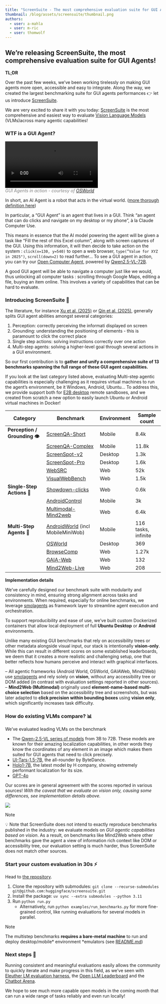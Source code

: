 ```yaml
---
title: "ScreenSuite - The most comprehensive evaluation suite for GUI Agents!"
thumbnail: /blog/assets/screensuite/thumbnail.png
authors:
  - user: a-mahla
  - user: m-ric
  - user: thomwolf
---
```

## We’re releasing ScreenSuite, the most comprehensive evaluation suite for GUI Agents!

**TL;DR**

Over the past few weeks, we’ve been working tirelessly on making GUI agents more open, accessible and easy to integrate. Along the way, we created the largest benchmarking suite for GUI agents performances 👉 let us introduce [ScreenSuite](https://github.com/huggingface/screensuite).

We are very excited to share it with you today: [ScreenSuite](https://github.com/huggingface/screensuite) is the most comprehensive and easiest way to evaluate [Vision Language Models](https://huggingface.co/blog/vlms) (VLMs)across many agentic capabilities!

### WTF is a GUI Agent?

<div>
  <video controls style="margin-bottom:0;">
    <source src="https://os-world.github.io/static/videos/main.mp4" type="video/mp4">
  </video>
  <p style="color:grey;margin-top:0;"><i>GUI Agents in action - courtesy of <a href="https://os-world.github.io/">OSWorld</a></i></p>
</div>

In short, an AI Agent is a robot that acts in the virtual world. ([more thorough definition here](https://huggingface.co/docs/smolagents/conceptual_guides/intro_agents)) 

In particular, a “GUI Agent” is an agent that lives in a GUI. Think “an agent that can do clicks and navigate on my desktop or my phone”, à la Claude Computer Use.

This means in essence that the AI model powering the agent will be given a task like “Fill the rest of this Excel column”, along with screen captures of the GUI. Using this information, it will then decide to take action on the system : `click(x=130, y=540)` to open a web browser, `type(”Value for XYZ in 2025")`, `scroll(down=2)` to read further… To see a GUI agent in action, you can try our [Open Computer Agent](https://huggingface.co/spaces/smolagents/computer-agent), powered by [Qwen2.5-VL-72B](https://huggingface.co/Qwen/Qwen2.5-VL-72B-Instruct).

A good GUI agent will be able to navigate a computer just like we would, thus unlocking all computer tasks : scrolling through Google Maps, editing a file, buying an item online. This involves a variety of capabilities that can be hard to evaluate.

### Introducing ScreenSuite 🥳

The literature, for instance [Xu et al. (2025)](https://arxiv.org/abs/2412.04454) or [Qin et al. (2025)](https://arxiv.org/abs/2501.12326), generally splits GUI agent abilities amongst several categories:

1. Perception: correctly perceiving the informati displayed on screen
2. Grounding: understanding the positioning of elements - this is paramount to click the correct place
3. Single step actions: solving instructions correctly over one action
4. Multi-step agents: solving a higher-level goal through several actions in a GUI environment.

So our first contribution is to **gather and unify a comprehensive suite of 13 benchmarks spanning the full range of these GUI agent capabilities.**

If you look at the last category listed above, evaluating Multi-step agentic capabilities is especially challenging as it requires virtual machines to run the agent’s environment, be it Windows, Android, Ubuntu... To address this, we provide support both for [E2B desktop](https://github.com/e2b-dev/desktop) remote sandboxes, and we created from scratch a new option to easily launch Ubuntu or Android virtual machines in Docker!

| **Category**                 | **Benchmark**                                                                                    | **Environment** | **Sample count**    |
| ---------------------------- | ------------------------------------------------------------------------------------------------ | --------------- | ------------------- |
| **Perception / Grounding 👁️** | [ScreenQA-Short](https://github.com/google-research-datasets/screen_qa)                          | Mobile          | 8.4k                |
|                              | [ScreenQA-Complex](https://github.com/google-research-datasets/screen_qa/tree/main/complex_qa)   | Mobile          | 11.8k               |
|                              | [ScreenSpot-v2](https://huggingface.co/datasets/OS-Copilot/ScreenSpot-v2/tree/main)              | Desktop         | 1.3k                |
|                              | [ScreenSpot-Pro](https://github.com/likaixin2000/ScreenSpot-Pro-GUI-Grounding)                   | Desktop         | 1.6k                |
|                              | [WebSRC](https://huggingface.co/datasets/X-LANCE/WebSRC_v1.0)                                    | Web             | 52k                 |
|                              | [VisualWebBench](https://huggingface.co/datasets/visualwebbench/VisualWebBench)                  | Web             | 1.5k                |
| **Single-Step Actions 🎯**    | [Showdown-clicks](https://huggingface.co/datasets/generalagents/showdown-clicks)                 | Web             | 0.6k                |
|                              | [AndroidControl](https://github.com/google-research/google-research/tree/master/android_control) | Mobile          | 3k                  |
|                              | [Multimodal-Mind2web](https://huggingface.co/datasets/osunlp/Multimodal-Mind2Web)                | Web             | 6.4k                |
| **Multi-Step Agents 🐾**      | [AndroidWorld](https://github.com/google-research/android_world) (incl MobileMiniWob)            | Mobile          | 116 tasks, infinite |
|                              | [OSWorld](https://os-world.github.io/)                                                           | Desktop         | 369                 |
|                              | [BrowseComp](https://openai.com/index/browsecomp/)                                               | Web             | 1.27k               |
|                              | [GAIA-Web](https://huggingface.co/gaia-benchmark)                                                | Web             | 132                 |
|                              | [Mind2Web-Live](https://osu-nlp-group.github.io/Mind2Web/)                                       | Web             | 208                 |

**Implementation details**

We’ve carefully designed our benchmark suite with modularity and consistency in mind, ensuring strong alignment across tasks and environments. When required, especially for online benchmarks, we leverage [smolagents](https://github.com/serain/smolagents) as framework layer to streamline agent execution and orchestration.

To support reproducibility and ease of use, we’ve built custom Dockerized containers that allow local deployment of full **Ubuntu Desktop** or **Android** environments.

Unlike many existing GUI benchmarks that rely on accessibility trees or other metadata alongside visual input, our stack is intentionally **vision-only**. While this can result in different scores on some established leaderboards, we deem that it creates a more realistic and challenging setup, one that better reflects how humans perceive and interact with graphical interfaces.

– All agentic frameworks (Android World, OSWorld, GAIAWeb, Mind2Web) use [smolagents](https://github.com/huggingface/smolagents) and rely solely on **vision**, without any accessibility tree or DOM added (in contrast with evaluation settings reported in other sources).
– **Mind2Web (Multimodal)** originally used **element-name-based multi-choice selection** based on the accessibility tree and screenshots, but was later adapted to **click precision within bounding boxes** using **vision only**, which significantly increases task difficulty.

### How do existing VLMs compare? 📊


We’ve evaluated leading VLMs on the benchmark
- The [Qwen-2.5-VL series of models](https://huggingface.co/collections/Qwen/qwen25-vl-6795ffac22b334a837c0f9a5) from 3B to 72B. These models are known for their amazing localization capabilities, in other words they know the coordinates of any element in an image which makes them suited for GUI agents that need to click precisely.
- [UI-Tars-1.5-7B](https://huggingface.co/ByteDance-Seed/UI-TARS-1.5-7B), the all-rounder by ByteDance.
- [Holo1-7B](https://huggingface.co/Hcompany/Holo1-7B), the latest model by H company, showing extremely performant localization for its size.
- [GPT-4o](https://arxiv.org/abs/2410.21276)

Our scores are in general agreement with the scores reported in various sources! *With the caveat that we evaluate on vision only, causing some differences, see implementation details above.*

<div class="flex justify-center">
    <img src="https://huggingface.co/datasets/huggingface/documentation-images/resolve/main/blog/screensuite/scores_screensuite.png"/>
</div>

>[!NOTE]
> 💡 Note that ScreenSuite does not intend to exactly reproduce benchmarks published in the industry: we evaluate models on *GUI agentic capabilities based on vision*. As a result, on benchmarks like Mind2Web where other benchmarks gave the agent a view of information rich context like DOM or accessibility tree, our evaluation setting is much harder, thus ScreenSuite does not match other sources.

### Start your custom evaluation in 30s ⚡️

Head to [the repository](https://github.com/huggingface/screensuite).

1. Clone the repository with submodules: `git clone --recurse-submodules git@github.com:huggingface/screensuite.git`
2. Install the package: `uv sync --extra submodules --python 3.11`
3. Run `python run.py` 
    - Alternatively, run `python examples/run_benchmarks.py` for more fine-grained control, like running evaluations for several models in parallel.

>[!NOTE]
> The multistep benchmarks **requires a bare-metal machine** to run and deploy desktop/mobile* environment *emulators (see [README.md](https://github.com/huggingface/screensuite/blob/main/README.md))

### Next steps 🚀

Running consistent and meaningful evaluations easily allows the community to quickly iterate and make progress in this field, as we’ve seen with [Eleuther LM evaluation harness](https://github.com/EleutherAI/lm-evaluation-harness), the [Open LLM Leaderboard](https://huggingface.co/spaces/open-llm-leaderboard/open_llm_leaderboard#/) and the [Chatbot Arena](https://huggingface.co/spaces/lmarena-ai/chatbot-arena-leaderboard).

We hope to see much more capable open models in the coming month that can run a wide range of tasks reliably and even run locally!